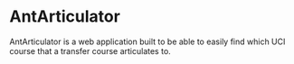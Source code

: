 # AntArticulator
AntArticulator is a web application built to be able to easily find which UCI course that a transfer course articulates to.

